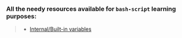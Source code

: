 ### All the needy resources available for `bash-script` learning purposes:

> - [Internal/Built-in variables](https://tldp.org/LDP/abs/html/internalvariables.html)
